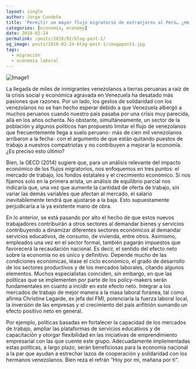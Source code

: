 ```yaml
---
layout: single
author: Jorge Condeña
title: 'Permitir un mayor flujo migratorio de extranjeros al Perú… ¿He ahí el dilema?'
categories: [economía, economy]
date: 2018-02-24
permalink: /posts/2018/02/blog-post-1/
og_image: posts/2018-02-24-blog-post-1/imagepost1.jpg
tags:
  - migración
  - economía laboral
---
```


![Image1](posts/2018-02-24-blog-post-1/imagepost1.jpg)



La llegada de miles de inmigrantes venezolanos a tierras peruanas a raíz de la crisis social y económica agravada en Venezuela ha desatado más pasiones que razones. Por un lado, los gestos de solidaridad con los venezolanos no se han hecho esperar debido a que Venezuela albergó a muchos peruanos cuando nuestro país pasaba por una crisis muy parecida, allá en los años ochenta. No obstante, simultáneamente, un sector de la población y algunos políticos han propuesto limitar el flujo de venezolanos que frecuentemente llega a suelo peruano- más de cien mil venezolanos arribaron a la fecha- con el argumento de que están quitando puestos de trabajo a nuestros compatriotas y no contribuyen a mejorar la economía. ¿Es preciso esto último?

Bien, la OECD (2014) sugiere que, para un análisis relevante del impacto económico de los flujos migratorios, nos enfoquemos en tres puntos: el mercado de trabajo, los fondos estatales y el crecimiento económico. Si nos fijamos solo en la primera arista, un análisis de equilibrio parcial nos indicaría que, una vez que aumente la cantidad de oferta de trabajo, sin variar las demás variables que afectan al mercado, el salario inevitablemente tendrá que ajustarse a la baja. Esto supuestamente perjudicaría a la ya existente mano de obra.

En lo anterior, se está pasando por alto el hecho de que estos nuevos trabajadores contribuirán a otros sectores al demandar bienes y servicios contribuyendo a dinamizar diferentes sectores económicos al demandar servicios educativos, de consumo, de vivienda, entre otros. Asimismo, empleados una vez en el sector formal, también pagarán impuestos que favorecerá la recaudación nacional. Es decir, el sentido del efecto neto sobre la economía no es único y definitivo. Depende mucho de las condiciones económicas, léase el ciclo económico, el grado de desarrollo de los sectores productivos y de los mercados laborales, citando algunos elementos.
Muchos especialistas coinciden, sin embargo, en que las políticas que se implementen por parte de los policy-makers serán fundamentales en cuanto a incidir en este efecto neto. Integrar a los mercados de trabajo de mejor manera a la masa laboral foránea, tal como afirma Christine Lagarde, ex jefa del FMI, potenciaría la fuerza laboral local, la inversión de las empresas y el crecimiento del país anfitrión sumando un efecto positivo neto en general.

Por ejemplo, políticas basadas en fortalecer la capacidad de los mercados de trabajo, ampliar las plataformas de servicios educativos y de capacitación y otorgar flexibilidad en las iniciativas de emprendimiento empresarial con las que cuente este grupo. Adecuadamente implementadas estas políticas, a largo plazo, serán beneficiosas para la economía nacional a la par que ayudan a estrechar lazos de cooperación y solidaridad con los hermanos venezolanos. Bien reza el refrán “Hoy por mí, mañana por ti”.
